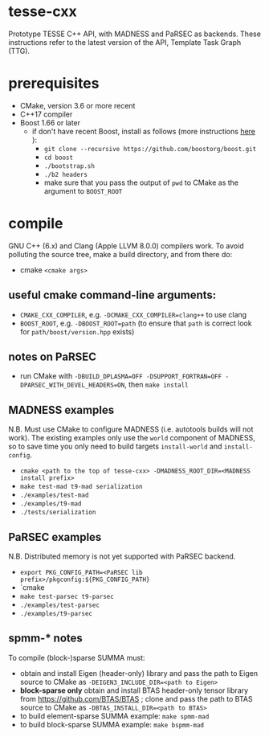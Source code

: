 # tesse-cxx
Prototype TESSE C++ API, with MADNESS and PaRSEC as backends. These instructions refer to the latest version of the API, Template Task Graph (TTG).

# prerequisites
- CMake, version 3.6 or more recent
- C++17 compiler
- Boost 1.66 or later
  - if don't have recent Boost, install as follows (more instructions   [here](https://github.com/boostorg/boost/wiki/Getting-Started)
):
    - `git clone --recursive https://github.com/boostorg/boost.git`
    - `cd boost`
    - `./bootstrap.sh`
    - `./b2 headers`
    - make sure that you pass the output of `pwd` to CMake as the argument to `BOOST_ROOT`

# compile
GNU C++ (6.x) and Clang (Apple LLVM 8.0.0) compilers work. To avoid polluting the source tree, make a build directory,
and from there do:
- cmake `<cmake args>`

## useful cmake command-line arguments:
- `CMAKE_CXX_COMPILER`, e.g. `-DCMAKE_CXX_COMPILER=clang++` to use clang
- `BOOST_ROOT`, e.g. `-DBOOST_ROOT=path` (to ensure that `path` is correct look for `path/boost/version.hpp` exists)

## notes on PaRSEC
- run CMake with `-DBUILD_DPLASMA=OFF -DSUPPORT_FORTRAN=OFF -DPARSEC_WITH_DEVEL_HEADERS=ON`, then `make install`

## MADNESS examples
N.B. Must use CMake to configure MADNESS (i.e. autotools builds will not work). The existing examples only use the `world` component of MADNESS, so to save time you only need to build targets `install-world` and `install-config`.
- `cmake <path to the top of tesse-cxx> -DMADNESS_ROOT_DIR=<MADNESS install prefix>`
- `make test-mad t9-mad serialization`
- `./examples/test-mad`
- `./examples/t9-mad`
- `./tests/serialization`

## PaRSEC examples

N.B. Distributed memory is not yet supported with PaRSEC backend.

- `export PKG_CONFIG_PATH=<PaRSEC lib prefix>/pkgconfig:${PKG_CONFIG_PATH}`
- `cmake <path to the top of tesse-cxx>
- `make test-parsec t9-parsec`
- `./examples/test-parsec`
- `./examples/t9-parsec`

## spmm-* notes
To compile (block-)sparse SUMMA must:
- obtain and install Eigen (header-only) library and pass the path to Eigen source to CMake as `-DEIGEN3_INCLUDE_DIR=<path to Eigen>`
- __block-sparse only__ obtain and install BTAS header-only tensor library from https://github.com/BTAS/BTAS ;
  clone and pass the path to BTAS source to CMake as `-DBTAS_INSTALL_DIR=<path to BTAS>`
- to build element-sparse SUMMA example: `make spmm-mad`
- to build block-sparse SUMMA example: `make bspmm-mad`


